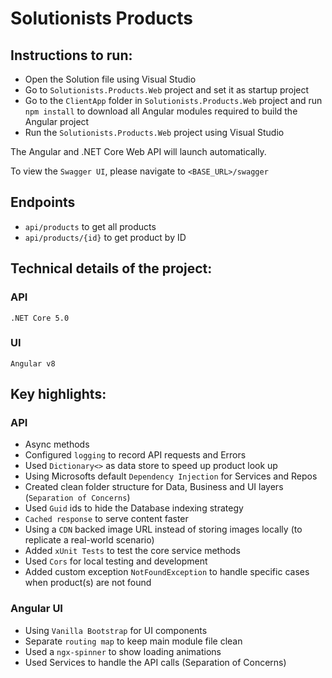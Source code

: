# Solutionists Products

## Instructions to run:
- Open the Solution file using Visual Studio
- Go to `Solutionists.Products.Web` project and set it as startup project
- Go to the `ClientApp` folder in `Solutionists.Products.Web` project and run `npm install` to download all Angular modules required to build the Angular project
- Run the `Solutionists.Products.Web` project using Visual Studio

The Angular and .NET Core Web API will launch automatically.

To view the `Swagger UI`, please navigate to `<BASE_URL>/swagger`

## Endpoints
- `api/products` to get all products
- `api/products/{id}` to get product by ID



## Technical details of the project:
### API
`.NET Core 5.0`
### UI
`Angular v8`


## Key highlights:
### API
- Async methods
- Configured `logging` to record API requests and Errors
- Used `Dictionary<>` as data store to speed up product look up
- Using Microsofts default `Dependency Injection` for Services and Repos
- Created clean folder structure for Data, Business and UI layers (`Separation of Concerns`)
- Used `Guid` ids to hide the Database indexing strategy
- `Cached response` to serve content faster
- Using a `CDN` backed image URL instead of storing images locally (to replicate a real-world scenario)
- Added `xUnit Tests` to test the core service methods
- Used `Cors` for local testing and development
- Added custom exception `NotFoundException` to handle specific cases when product(s) are not found

### Angular UI
- Using `Vanilla Bootstrap` for UI components
- Separate `routing map` to keep main module file clean
- Used a `ngx-spinner` to show loading animations
- Used Services to handle the API calls (Separation of Concerns)